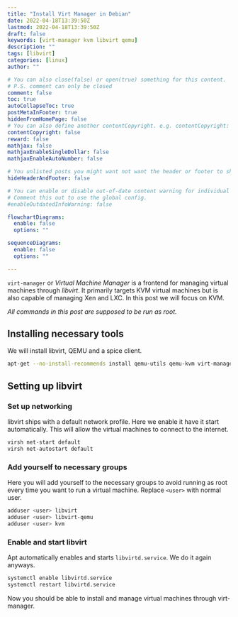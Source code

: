 ```yaml
---
title: "Install Virt Manager in Debian"
date: 2022-04-18T13:39:50Z
lastmod: 2022-04-18T13:39:50Z
draft: false
keywords: [virt-manager kvm libvirt qemu]
description: ""
tags: [libvirt]
categories: [linux]
author: ""

# You can also close(false) or open(true) something for this content.
# P.S. comment can only be closed
comment: false
toc: true
autoCollapseToc: true
postMetaInFooter: true
hiddenFromHomePage: false
# You can also define another contentCopyright. e.g. contentCopyright: "This is another copyright."
contentCopyright: false
reward: false
mathjax: false
mathjaxEnableSingleDollar: false
mathjaxEnableAutoNumber: false

# You unlisted posts you might want not want the header or footer to show
hideHeaderAndFooter: false

# You can enable or disable out-of-date content warning for individual post.
# Comment this out to use the global config.
#enableOutdatedInfoWarning: false

flowchartDiagrams:
  enable: false
  options: ""

sequenceDiagrams: 
  enable: false
  options: ""

---
```


<!--more-->

`virt-manager` or *Virtual Machine Manager* is a frontend for managing virtual machines through *libvirt*. It primarily targets KVM virtual machines but is also capable of managing Xen and LXC. In this post we will focus on KVM.

*All commands in this post are supposed to be run as root.*

## Installing necessary tools
We will install libvirt, QEMU and a spice client.

```bash
apt-get --no-install-recommends install qemu-utils qemu-kvm virt-manager libvirt-clients libvirt-daemon-system virtinst bridge-utils gir1.2-spiceclientglib-2.0 gir1.2-spiceclientgtk-3.0 virt-viewer libosinfo-bin
```

## Setting up libvirt
### Set up networking
libvirt ships with a default network profile. Here we enable it have it start automatically. This will allow the virtual machines to connect to the internet.

```bash
virsh net-start default
virsh net-autostart default
```

### Add yourself to necessary groups
Here you will add yourself to the necessary groups to avoid running as root every time you want to run a virtual machine. Replace `<user>` with normal user.

```bash
adduser <user> libvirt
adduser <user> libvirt-qemu
adduser <user> kvm
```

### Enable and start libvirt
Apt automatically enables and starts `libvirtd.service`. We do it again anyways.

```bash
systemctl enable libvirtd.service
systemctl restart libvirtd.service
```

Now you should be able to install and manage virtual machines through virt-manager.
